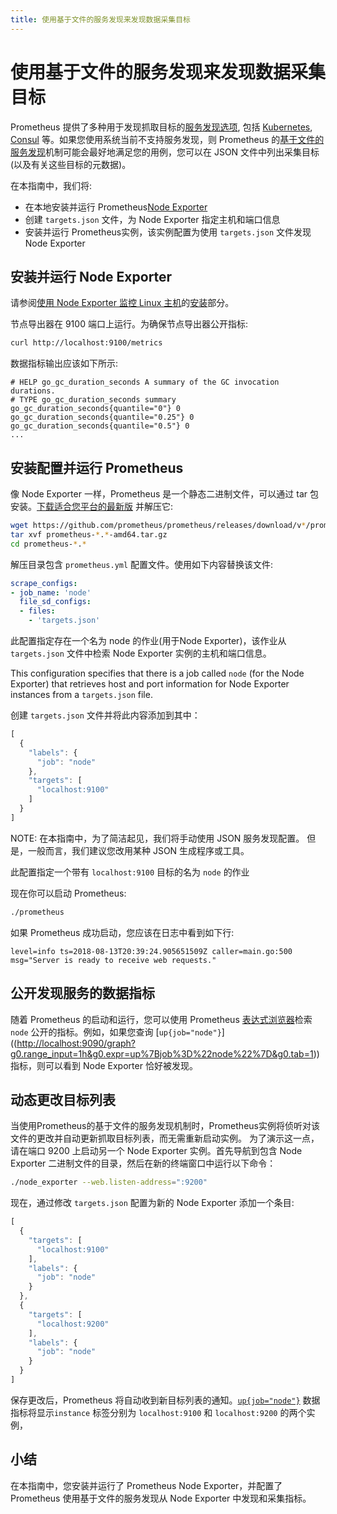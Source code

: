 ```yaml
---
title: 使用基于文件的服务发现来发现数据采集目标
---
```


# 使用基于文件的服务发现来发现数据采集目标

Prometheus 提供了多种用于发现抓取目标的[服务发现选项](https://github.com/prometheus/prometheus/tree/master/discovery), 包括 [Kubernetes](https://prometheus.io/docs/prometheus/latest/configuration/configuration/#kubernetes_sd_config), [Consul](https://prometheus.io/docs/prometheus/latest/configuration/configuration/#consul_sd_config) 等。如果您使用系统当前不支持服务发现，则 Prometheus 的[基于文件的服务发现](https://prometheus.io/docs/prometheus/latest/configuration/configuration/#file_sd_config)机制可能会最好地满足您的用例，您可以在 JSON 文件中列出采集目标\(以及有关这些目标的元数据\)。

在本指南中，我们将:

* 在本地安装并运行 Prometheus[Node Exporter](https://prometheus.io/docs/guides/node-exporter)
* 创建 `targets.json` 文件，为 Node Exporter 指定主机和端口信息
* 安装并运行 Prometheus实例，该实例配置为使用 `targets.json` 文件发现 Node Exporter

## 安装并运行 Node Exporter <a id="installing-and-running-the-node-exporter"></a>

请参阅[使用 Node Exporter 监控 Linux 主机](https://prometheus.io/docs/guides/node-exporter)的[安装](https://prometheus.io/docs/guides/node-exporter#installing-and-running-the-node-exporter)部分。

节点导出器在 9100 端口上运行。为确保节点导出器公开指标:

```bash
curl http://localhost:9100/metrics
```

数据指标输出应该如下所示:

```text
# HELP go_gc_duration_seconds A summary of the GC invocation durations.
# TYPE go_gc_duration_seconds summary
go_gc_duration_seconds{quantile="0"} 0
go_gc_duration_seconds{quantile="0.25"} 0
go_gc_duration_seconds{quantile="0.5"} 0
...
```

## 安装配置并运行 Prometheus <a id="installing-configuring-and-running-prometheus"></a>

像 Node Exporter 一样，Prometheus 是一个静态二进制文件，可以通过 tar 包安装。[下载适合您平台的最新版](https://prometheus.io/download#prometheus) 并解压它:

```bash
wget https://github.com/prometheus/prometheus/releases/download/v*/prometheus-*.*-amd64.tar.gz
tar xvf prometheus-*.*-amd64.tar.gz
cd prometheus-*.*
```

解压目录包含 `prometheus.yml` 配置文件。使用如下内容替换该文件:

```yaml
scrape_configs:
- job_name: 'node'
  file_sd_configs:
  - files:
    - 'targets.json'
```

此配置指定存在一个名为 node 的作业\(用于Node Exporter\)，该作业从 `targets.json` 文件中检索 Node Exporter 实例的主机和端口信息。

This configuration specifies that there is a job called `node` \(for the Node Exporter\) that retrieves host and port information for Node Exporter instances from a `targets.json` file.

创建 `targets.json` 文件并将此内容添加到其中：

```javascript
[
  {
    "labels": {
      "job": "node"
    },
    "targets": [
      "localhost:9100"
    ]
  }
]
```

NOTE: 在本指南中，为了简洁起见，我们将手动使用 JSON 服务发现配置。 但是，一般而言，我们建议您改用某种 JSON 生成程序或工具。

此配置指定一个带有 `localhost:9100` 目标的名为 `node` 的作业

现在你可以启动 Prometheus:

```bash
./prometheus
```

如果 Prometheus 成功启动，您应该在日志中看到如下行:

```text
level=info ts=2018-08-13T20:39:24.905651509Z caller=main.go:500 msg="Server is ready to receive web requests."
```

## 公开发现服务的数据指标 <a id="exploring-the-discovered-services-metrics"></a>

随着 Prometheus 的启动和运行，您可以使用 Prometheus [表达式浏览器](https://prometheus.io/docs/visualization/browser)检索 `node` 公开的指标。例如，如果您查询 \[`up{job="node"}`\]\(\([http://localhost:9090/graph?g0.range\_input=1h&g0.expr=up%7Bjob%3D%22node%22%7D&g0.tab=1](http://localhost:9090/graph?g0.range_input=1h&g0.expr=up%7Bjob%3D%22node%22%7D&g0.tab=1)\)\) 指标，则可以看到 Node Exporter 恰好被发现。

## 动态更改目标列表 <a id="changing-the-targets-list-dynamically"></a>

当使用Prometheus的基于文件的服务发现机制时，Prometheus实例将侦听对该文件的更改并自动更新抓取目标列表，而无需重新启动实例。 为了演示这一点，请在端口 9200 上启动另一个 Node Exporter 实例。首先导航到包含 Node Exporter 二进制文件的目录，然后在新的终端窗口中运行以下命令：

```bash
./node_exporter --web.listen-address=":9200"
```

现在，通过修改 `targets.json` 配置为新的 Node Exporter 添加一个条目:

```javascript
[
  {
    "targets": [
      "localhost:9100"
    ],
    "labels": {
      "job": "node"
    }
  },
  {
    "targets": [
      "localhost:9200"
    ],
    "labels": {
      "job": "node"
    }
  }
]
```

保存更改后，Prometheus 将自动收到新目标列表的通知。[`up{job="node"}`](http://localhost:9090/graph?g0.range_input=1h&g0.expr=up%7Bjob%3D%22node%22%7D&g0.tab=1) 数据指标将显示`instance` 标签分别为 `localhost:9100` 和 `localhost:9200` 的两个实例，

## 小结 <a id="summary"></a>

在本指南中，您安装并运行了 Prometheus Node Exporter，并配置了 Prometheus 使用基于文件的服务发现从 Node Exporter 中发现和采集指标。


